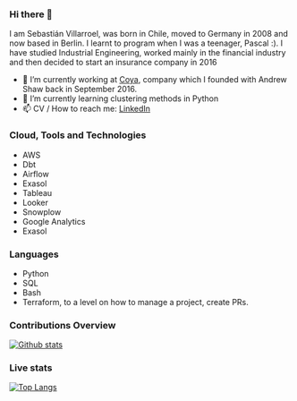### Hi there 👋
I am Sebastián Villarroel, was born in Chile, moved to Germany in 2008 and now based in Berlin.
I learnt to program when I was a teenager, Pascal :). I have studied Industrial Engineering, worked mainly in the financial industry and then decided to start an insurance company in 2016

- 🔭 I’m currently working at [Coya](https://www.coya.com), company which I founded with Andrew Shaw back in September 2016.
- 🌱 I’m currently learning clustering methods in Python
- 📫 CV / How to reach me: [LinkedIn](https://www.linkedin.com/in/sebastianvillarroel)

### Cloud, Tools and Technologies

- AWS
- Dbt
- Airflow
- Exasol
- Tableau
- Looker
- Snowplow
- Google Analytics
- Exasol

### Languages

- Python
- SQL
- Bash
- Terraform, to a level on how to manage a project, create PRs.

### Contributions Overview

[![Github stats](https://github-readme-stats.vercel.app/api?username=sebastianvillarroel&count_private=true)](https://github.com/sebastianvillarroel/)


### Live stats
[![Top Langs](https://github-readme-stats.vercel.app/api/top-langs/?username=sebastianvillarroel&layout=compact&langs_count=10)](https://github.com/sebastianvillarroel)
